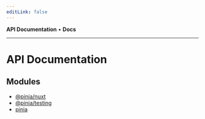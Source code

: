 ```yaml
---
editLink: false
---
```


<NonTranslateDocumentNotice file-name="API 관련 모든"></NonTranslateDocumentNotice>

**API Documentation** • **Docs**

***

# API Documentation

## Modules

- [@pinia/nuxt](@pinia/nuxt/index.md)
- [@pinia/testing](@pinia/testing/index.md)
- [pinia](pinia/index.md)

